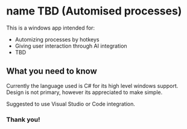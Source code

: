 
# name TBD (Automised processes)

This is a windows app intended for:
 - Automizing processes by hotkeys
 - Giving user interaction through AI integration
 - TBD



## What you need to know

Currently the language used is C# for its high level windows support. Design is not primary, however its appreciated to make simple.

Suggested to use Visual Studio or Code integration. 



### Thank you!
